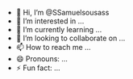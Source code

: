 - 👋 Hi, I’m @SSamuelsousass
- 👀 I’m interested in ...
- 🌱 I’m currently learning ...
- 💞️ I’m looking to collaborate on ...
- 📫 How to reach me ...
- 😄 Pronouns: ...
- ⚡ Fun fact: ...

<!---
SSamuelsousass/SSamuelsousass is a ✨ special ✨ repository because its `README.md` (this file) appears on your GitHub profile.
You can click the Preview link to take a look at your changes.
--->
